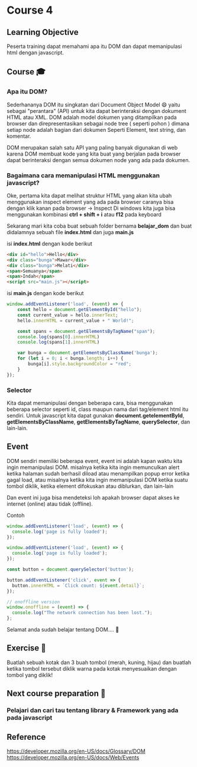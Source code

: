 # Course 4

## Learning Objective
Peserta training dapat memahami apa itu DOM dan dapat memanipulasi html dengan javascript.

## Course :mortar_board:
### Apa itu DOM?

Sederhananya DOM itu singkatan dari Document Object Model :smile: yaitu sebagai "perantara" (API) untuk kita dapat berinteraksi dengan dokument HTML atau XML.
DOM adalah model dokumen yang ditampilkan pada browser dan direpresentasikan sebagai node tree ( seperti pohon ) dimana setiap node adalah bagian dari dokumen
Seperti Element, text string, dan komentar.

DOM merupakan salah satu API yang paling banyak digunakan di web karena DOM membuat kode yang kita buat yang berjalan pada browser dapat berinteraksi dengan semua
dokumen node yang ada pada dokumen.

### Bagaimana cara memanipulasi HTML menggunakan javascript?

Oke, pertama kita dapat melihat struktur HTML yang akan kita ubah menggunakan inspect element yang ada pada browser caranya bisa dengan klik kanan pada browser -> Inspect
Di windows kita juga bisa menggunakan kombinasi **ctrl + shift + i** atau **f12** pada keyboard

Sekarang mari kita coba buat sebuah folder bernama **belajar_dom** dan buat didalamnya sebuah file **index.html** dan juga **main.js**

isi **index.html** dengan kode berikut

```html
<div id="hello">Hello</div>
<div class="bunga">Mawar</div>
<div class="bunga">Melati</div>
<span>Semuanya</span>
<span>Indah</span>
<script src="main.js"></script>
```

isi **main.js** dengan kode berikut

```javascript
window.addEventListener('load', (event) => {
    const hello = document.getElementById("hello");
    const current_value = hello.innerText;
    hello.innerHTML = current_value + " World!";

    const spans = document.getElementsByTagName("span");
    console.log(spans[0].innerHTML)
    console.log(spans[1].innerHTML)

    var bunga = document.getElementsByClassName('bunga');
    for (let i = 0; i < bunga.length; i++) {
        bunga[i].style.backgroundColor = "red";
    }
});
```

### Selector

Kita dapat memanipulasi dengan beberapa cara, bisa menggunakan beberapa selector seperti id, class maupun nama dari tag/element html itu sendiri.
Untuk javascript kita dapat gunakan **document.getelementById**, **getElementsByClassName**, **getElementsByTagName**, **querySelector**, dan lain-lain.

## Event

DOM sendiri memiliki beberapa event, event ini adalah kapan waktu kita ingin memanipulasi DOM. misalnya ketika kita ingin memunculkan alert ketika halaman sudah berhasil diload
atau menampilkan popup error ketika gagal load, atau misalnya ketika kita ingin memanipulasi DOM ketika suatu tombol diklik, ketika element difokuskan atau diblurkan, dan lain-lain

Dan event ini juga bisa mendeteksi loh apakah browser dapat akses ke internet (online) atau tidak (offline).

Contoh

```javascript
window.addEventListener('load', (event) => {
  console.log('page is fully loaded');
});
```

```javascript
window.addEventListener('load', (event) => {
  console.log('page is fully loaded');
});
```

```javascript
const button = document.querySelector('button');

button.addEventListener('click', event => {
  button.innerHTML = `Click count: ${event.detail}`;
});
```

```javascript
// onoffline version
window.onoffline = (event) => {
  console.log("The network connection has been lost.");
};
```

Selamat anda sudah belajar tentang DOM.... :round_pushpin:

## Exercise :muscle:
Buatlah sebuah kotak dan 3 buah tombol (merah, kuning, hijau) dan buatlah ketika tombol tersebut diklik warna pada kotak menyesuaikan dengan tombol yang diklik!

## Next course preparation :100:
### Pelajari dan cari tau tentang library & Framework yang ada pada javascript

## Reference
https://developer.mozilla.org/en-US/docs/Glossary/DOM
https://developer.mozilla.org/en-US/docs/Web/Events
